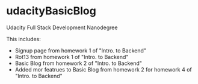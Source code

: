 # udacityBasicBlog
Udacity Full Stack Development Nanodegree

This includes:
  - Signup page from homework 1 of "Intro. to Backend"
  - Rot13 from homework 1 of "Intro. to Backend"
  - Basic Blog from homework 2 of "Intro. to Backend"
  - Added mor featrues to Basic Blog from homework 2 for homework 4 of "Intro. to Backend"

